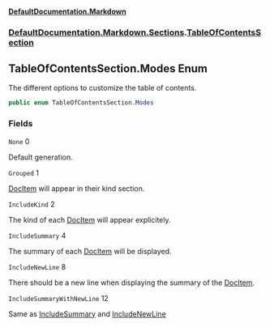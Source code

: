 #### [DefaultDocumentation\.Markdown](../../../../../index.md 'index')
### [DefaultDocumentation\.Markdown\.Sections](../../../../../index.md#DefaultDocumentation.Markdown.Sections 'DefaultDocumentation\.Markdown\.Sections').[TableOfContentsSection](../index.md 'DefaultDocumentation\.Markdown\.Sections\.TableOfContentsSection')

## TableOfContentsSection\.Modes Enum

The different options to customize the table of contents\.

```csharp
public enum TableOfContentsSection.Modes
```
### Fields

<a name='DefaultDocumentation.Markdown.Sections.TableOfContentsSection.Modes.None'></a>

`None` 0

Default generation\.

<a name='DefaultDocumentation.Markdown.Sections.TableOfContentsSection.Modes.Grouped'></a>

`Grouped` 1

[DocItem](https://github.com/Doraku/DefaultDocumentation/blob/master/documentation/api/DefaultDocumentation/Models/DocItem/index.md 'DefaultDocumentation\.Models\.DocItem') will appear in their kind section\.

<a name='DefaultDocumentation.Markdown.Sections.TableOfContentsSection.Modes.IncludeKind'></a>

`IncludeKind` 2

The kind of each [DocItem](https://github.com/Doraku/DefaultDocumentation/blob/master/documentation/api/DefaultDocumentation/Models/DocItem/index.md 'DefaultDocumentation\.Models\.DocItem') will appear explicitely\.

<a name='DefaultDocumentation.Markdown.Sections.TableOfContentsSection.Modes.IncludeSummary'></a>

`IncludeSummary` 4

The summary of each [DocItem](https://github.com/Doraku/DefaultDocumentation/blob/master/documentation/api/DefaultDocumentation/Models/DocItem/index.md 'DefaultDocumentation\.Models\.DocItem') will be displayed\.

<a name='DefaultDocumentation.Markdown.Sections.TableOfContentsSection.Modes.IncludeNewLine'></a>

`IncludeNewLine` 8

There should be a new line when displaying the summary of the [DocItem](https://github.com/Doraku/DefaultDocumentation/blob/master/documentation/api/DefaultDocumentation/Models/DocItem/index.md 'DefaultDocumentation\.Models\.DocItem')\.

<a name='DefaultDocumentation.Markdown.Sections.TableOfContentsSection.Modes.IncludeSummaryWithNewLine'></a>

`IncludeSummaryWithNewLine` 12

Same as [IncludeSummary](index.md#DefaultDocumentation.Markdown.Sections.TableOfContentsSection.Modes.IncludeSummary 'DefaultDocumentation\.Markdown\.Sections\.TableOfContentsSection\.Modes\.IncludeSummary') and [IncludeNewLine](index.md#DefaultDocumentation.Markdown.Sections.TableOfContentsSection.Modes.IncludeNewLine 'DefaultDocumentation\.Markdown\.Sections\.TableOfContentsSection\.Modes\.IncludeNewLine')